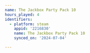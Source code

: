 ```yaml
---
name: The Jackbox Party Pack 10
hours_played: 4
identifiers:
  - platform: steam
    appid: '2216830'
    name: The Jackbox Party Pack 10
    synced_on: '2024-07-04'

---
```

